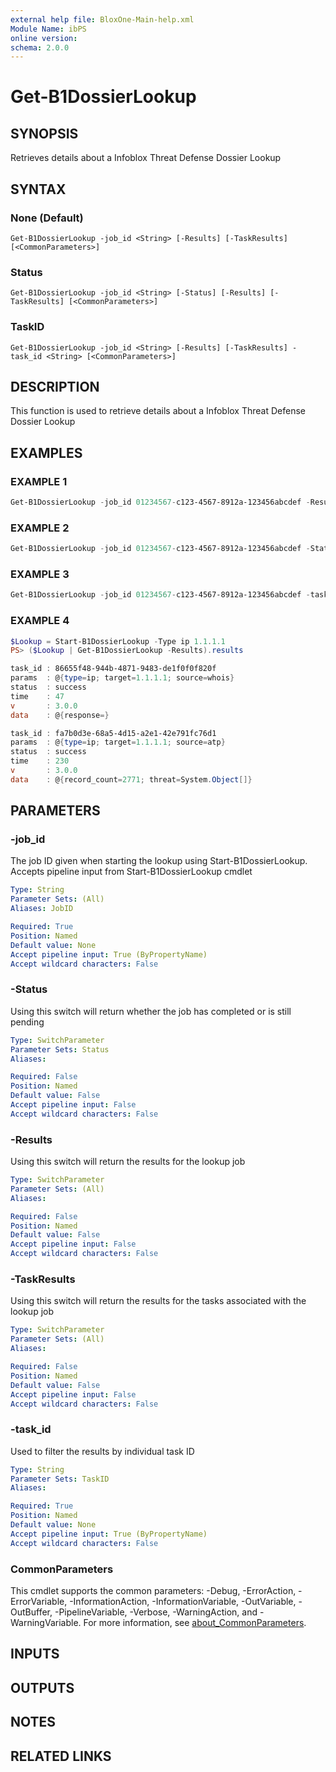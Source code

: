 ```yaml
---
external help file: BloxOne-Main-help.xml
Module Name: ibPS
online version:
schema: 2.0.0
---
```


# Get-B1DossierLookup

## SYNOPSIS
Retrieves details about a Infoblox Threat Defense Dossier Lookup

## SYNTAX

### None (Default)
```
Get-B1DossierLookup -job_id <String> [-Results] [-TaskResults] [<CommonParameters>]
```

### Status
```
Get-B1DossierLookup -job_id <String> [-Status] [-Results] [-TaskResults] [<CommonParameters>]
```

### TaskID
```
Get-B1DossierLookup -job_id <String> [-Results] [-TaskResults] -task_id <String> [<CommonParameters>]
```

## DESCRIPTION
This function is used to retrieve details about a Infoblox Threat Defense Dossier Lookup

## EXAMPLES

### EXAMPLE 1
```powershell
Get-B1DossierLookup -job_id 01234567-c123-4567-8912a-123456abcdef -Results
```

### EXAMPLE 2
```powershell
Get-B1DossierLookup -job_id 01234567-c123-4567-8912a-123456abcdef -Status
```

### EXAMPLE 3
```powershell
Get-B1DossierLookup -job_id 01234567-c123-4567-8912a-123456abcdef -task_id b1234567-0012-456a-98da-4a3323dds3
```

### EXAMPLE 4
```powershell
$Lookup = Start-B1DossierLookup -Type ip 1.1.1.1
PS> ($Lookup | Get-B1DossierLookup -Results).results

task_id : 86655f48-944b-4871-9483-de1f0f0f820f
params  : @{type=ip; target=1.1.1.1; source=whois}
status  : success
time    : 47
v       : 3.0.0
data    : @{response=}

task_id : fa7b0d3e-68a5-4d15-a2e1-42e791fc76d1
params  : @{type=ip; target=1.1.1.1; source=atp}
status  : success
time    : 230
v       : 3.0.0
data    : @{record_count=2771; threat=System.Object[]}
```

## PARAMETERS

### -job_id
The job ID given when starting the lookup using Start-B1DossierLookup.
Accepts pipeline input from Start-B1DossierLookup cmdlet

```yaml
Type: String
Parameter Sets: (All)
Aliases: JobID

Required: True
Position: Named
Default value: None
Accept pipeline input: True (ByPropertyName)
Accept wildcard characters: False
```

### -Status
Using this switch will return whether the job has completed or is still pending

```yaml
Type: SwitchParameter
Parameter Sets: Status
Aliases:

Required: False
Position: Named
Default value: False
Accept pipeline input: False
Accept wildcard characters: False
```

### -Results
Using this switch will return the results for the lookup job

```yaml
Type: SwitchParameter
Parameter Sets: (All)
Aliases:

Required: False
Position: Named
Default value: False
Accept pipeline input: False
Accept wildcard characters: False
```

### -TaskResults
Using this switch will return the results for the tasks associated with the lookup job

```yaml
Type: SwitchParameter
Parameter Sets: (All)
Aliases:

Required: False
Position: Named
Default value: False
Accept pipeline input: False
Accept wildcard characters: False
```

### -task_id
Used to filter the results by individual task ID

```yaml
Type: String
Parameter Sets: TaskID
Aliases:

Required: True
Position: Named
Default value: None
Accept pipeline input: True (ByPropertyName)
Accept wildcard characters: False
```

### CommonParameters
This cmdlet supports the common parameters: -Debug, -ErrorAction, -ErrorVariable, -InformationAction, -InformationVariable, -OutVariable, -OutBuffer, -PipelineVariable, -Verbose, -WarningAction, and -WarningVariable. For more information, see [about_CommonParameters](http://go.microsoft.com/fwlink/?LinkID=113216).

## INPUTS

## OUTPUTS

## NOTES

## RELATED LINKS
